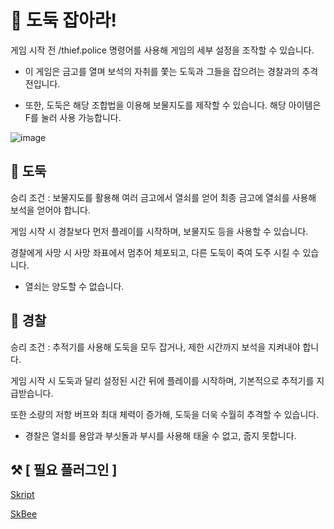 # 🚨 도둑 잡아라!


게임 시작 전 /thief.police 명령어를 사용해 게임의 세부 설정을 조작할 수 있습니다.

- 이 게임은 금고를 열며 보석의 자취를 쫓는 도둑과 그들을 잡으려는 경찰과의 추격전입니다.

- 또한, 도둑은 해당 조합법을 이용해 보물지도를 제작할 수 있습니다. 해당 아이템은 F를 눌러 사용 가능합니다.
  
![image](https://github.com/user-attachments/assets/c2cd3653-365c-452f-866c-614ae41bd515)

## 🥷 도둑

승리 조건 : 보물지도를 활용해 여러 금고에서 열쇠를 얻어 최종 금고에 열쇠를 사용해 보석을 얻어야 합니다.

게임 시작 시 경찰보다 먼저 플레이를 시작하며, 보물지도 등을 사용할 수 있습니다.

경찰에게 사망 시 사망 좌표에서 멈추어 체포되고, 다른 도둑이 죽여 도주 시킬 수 있습니다.

* 열쇠는 양도할 수 없습니다.

## 👮 경찰

승리 조건 : 추적기를 사용해 도둑을 모두 잡거나, 제한 시간까지 보석을 지켜내야 합니다.

게임 시작 시 도둑과 달리 설정된 시간 뒤에 플레이를 시작하며, 기본적으로 추적기를 지급받습니다.

또한 소량의 저항 버프와 최대 체력이 증가해, 도둑을 더욱 수월히 추격할 수 있습니다.

* 경찰은 열쇠를 용암과 부싯돌과 부시를 사용해 태울 수 없고, 줍지 못합니다.

## ⚒️ [ 필요 플러그인 ]

[Skript](https://github.com/SkriptLang/Skript/releases) 

[SkBee](https://github.com/ShaneBeee/SkBee/releases)
